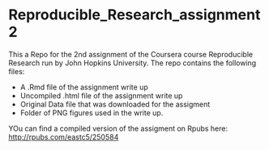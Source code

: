 # Reproducible_Research_assignment2

This a Repo for the 2nd assignment of the Coursera course Reproducible Research run by John Hopkins University.
The repo contains the following files: 

* A .Rmd file of the assignment write up 
* Uncompiled .html file of the assignment write up
* Original Data file that was downloaded for the assigment
* Folder of PNG figures used in the write up. 

YOu can find a compiled version of the assigment on Rpubs here: http://rpubs.com/eastc5/250584